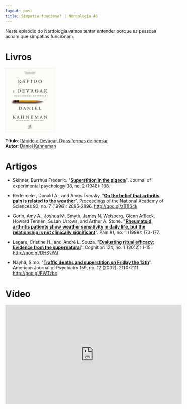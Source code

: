 ```yaml
---
layout: post
title: Simpatia funciona? | Nerdologia 46
---
```


Neste episódio do Nerdologia vamos tentar entender porque as pessoas acham que simpatias funcionam.

Livros
=====

![Rápido e Devagar, Duas formas de pensar](../images/rapido-devagar.jpeg)

**Título**: [Rápido e Devagar, Duas formas de pensar](http://www.saraiva.com.br/rapido-e-devagar-duas-formas-de-pensar-4074748.html)<br>
**Autor**: [Daniel Kahneman](http://www.princeton.edu/~kahneman/)

Artigos
=====

- Skinner, Burrhus Frederic. "[**Superstition in the pigeon**](http://www.all-about-psychology.com/support-files/superstition-in-the-pigeon.pdf)". Journal of experimental psychology 38, no. 2 (1948): 168.

- Redelmeier, Donald A., and Amos Tversky. "[**On the belief that arthritis pain is related to the weather**](http://www.pnas.org/content/93/7/2895.full.pdf)". Proceedings of the National Academy of Sciences 93, no. 7 (1996): 2895-2896. http://goo.gl/zT8S4k

- Gorin, Amy A., Joshua M. Smyth, James N. Weisberg, Glenn Affleck, Howard Tennen, Susan Urrows, and Arthur A. Stone. "[**Rheumatoid arthritis patients show weather sensitivity in daily life, but the relationship is not clinically significant**](http://www.sciencedirect.com.sci-hub.org/science/article/pii/S030439599900010X)". Pain 81, no. 1 (1999): 173-177.

- Legare, Cristine H., and André L. Souza. "[**Evaluating ritual efficacy: Evidence from the supernatural**](http://www.sciencedirect.com.sci-hub.org/science/article/pii/S0010027712000546)". Cognition 124, no. 1 (2012): 1-15. http://goo.gl/DHSyWJ

- Näyhä, Simo. "[**Traffic deaths and superstition on Friday the 13th**](http://www.ncbi.nlm.nih.gov/pubmed/12450968)". American Journal of Psychiatry 159, no. 12 (2002): 2110-2111. http://goo.gl/FWTzbc

Vídeo
=====

<iframe width="560" height="315" src="https://www.youtube.com/embed/D3p0PRYBCPE" frameborder="0" allowfullscreen></iframe>


